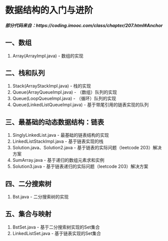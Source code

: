 # 数据结构的入门与进阶

<h5>部分代码来自：https://coding.imooc.com/class/chapter/207.html#Anchor</h5>

## 一、数组

1. Array(ArrayImpl.java) - 数组的实现

## 二、栈和队列

1. Stack(ArrayStackImpl.java) - 栈的实现
2. Queue(ArrayQueueImpl.java) - （数组）队列的实现
3. Queue(LoopQueueImpl.java) - （循环）队列的实现
4. Queue(LinkedListQueueImpl.java) - 基于带尾引用的链表实现的队列

## 三、最基础的动态数据结构：链表

1. SinglyLinkedList.java - 最基础的链表结构的实现
2. LinkedListStackImpl.java - 基于链表实现的栈
3. Solution.java、Solution2.java - 基于链表的实际问题（leetcode 203）解决方案
4. SumArray.java - 基于递归的数组元素求和实例
5. Solution3.java - 基于链表递归的实际问题（leetcode 203）解决方案

## 四、二分搜索树

1. Bst.java - 二分搜索树的实现

## 五、集合与映射

1. BstSet.java - 基于二分搜索树实现的Set集合
2. LinkedListSet.java - 基于链表实现的Set集合
